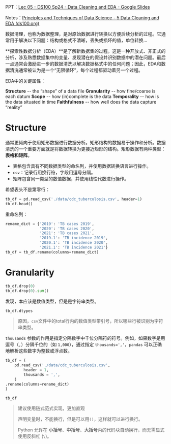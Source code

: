 PPT：[Lec 05 - DS100 Sp24 - Data Cleaning and EDA - Google Slides](https://docs.google.com/presentation/d/10hMVxwNOFpC5kjZ18xVB1aHR_MnNLf6OmRFfYAZBKNY/edit#slide=id.SLIDES_API1479587541_0)

Notes：[Principles and Techniques of Data Science - 5 Data Cleaning and EDA (ds100.org)](https://ds100.org/course-notes/eda/eda.html)

数据清理，也称为数据整理，是对原始数据进行转换以方便后续分析的过程。它通常用于解决以下问题：结构或格式不清晰，丢失或损坏的值，单位转换...

**探索性数据分析（EDA）**是了解新数据集的过程。这是一种开放式、非正式的分析，涉及熟悉数据集中的变量、发现潜在的假设并识别数据中的潜在问题。最后一点通常会激励进一步的数据清洗以解决数据格式中的任何问题；因此，EDA和数据清洗通常被认为是一个“无限循环”，每个过程都驱动着另一个过程。

EDA中的关键属性：

**Structure** -- the “shape” of a data file
**Granularity** -- how fine/coarse is each datum
**Scope** -- how (in)complete is the data
**Temporality** -- how is the data situated in time
**Faithfulness** -- how well does the data capture “reality”

#  Structure

通常更倾向于使用矩形数据进行数据分析。矩形结构的数据易于操作和分析。数据清洗的一个重要方面就是将数据转换为更接近矩形的结构。矩形数据有两种类型：**表格和矩阵**。

- 表格包含具有不同数据类型的命名列，并使用数据转换语言进行操作。
- `csv`：记录行用换行符，字段用逗号分隔。
- 矩阵包含同一类型的数值数据，并使用线性代数进行操作。



希望表头不是第零行：

```python
tb_df = pd.read_csv('./data/cdc_tuberculosis.csv', header=1)
tb_df.head()
```

重命名列：

```python
rename_dict = {'2019': 'TB cases 2019',
               '2020': 'TB cases 2020',
               '2021': 'TB cases 2021',
               '2019.1': 'TB incidence 2019',
               '2020.1': 'TB incidence 2020',
               '2021.1': 'TB incidence 2021'}
tb_df = tb_df.rename(columns=rename_dict)
```

# **Granularity**

```python
tb_df.drop(0)
tb_df.drop(0).sum()
```

发现，本应该是数值类型，但是是字符串类型。

```python
tb_df.dtypes
```

> 原因，`csv`文件中的total行内的数值类型带引号，所以哪些行被识别为字符串类型。

`thousands` 参数的作用是指定分隔数字中千位分隔符的符号。例如，如果数字是用逗号（`,`）分隔千位的（如 `1,000`），通过指定 `thousands=','`，`pandas` 可以正确地解析这些数字为整数或浮点数。

```python
tb_df = (
    pd.read_csv('./data/cdc_tuberculosis.csv',
        header = 1,
        thousands = ',',
    )
.rename(columns=rename_dict)
)

tb_df

```

> 建议使用链式范式实现，更加直观
>
> 声明变量时，不能换行，但是可以用`()`，这样就可以进行换行。
>
> Python 允许在 **小括号**、**中括号**、**大括号**内的代码块自动换行，而无需显式使用反斜杠 (`\`)。

